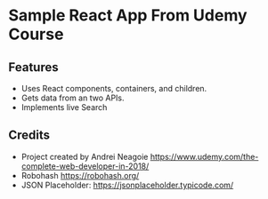 # Sample React App From Udemy Course

## Features
* Uses React components, containers, and children.
* Gets data from an two APIs.
* Implements live Search

## Credits
* Project created by Andrei Neagoie <https://www.udemy.com/the-complete-web-developer-in-2018/>
* Robohash <https://robohash.org/>
* JSON Placeholder: <https://jsonplaceholder.typicode.com/>
